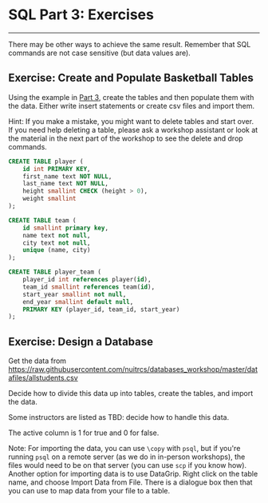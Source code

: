 # SQL Part 3: Exercises
----

There may be other ways to achieve the same result.  Remember that SQL commands are not case sensitive (but data values are).

## Exercise: Create and Populate Basketball Tables

Using the example in [Part 3](part3.md#an-example), create the tables and then populate them with the data.  Either write insert statements or create csv files and import them.

Hint: If you make a mistake, you might want to delete tables and start over.  If you need help deleting a table, please ask a workshop assistant or look at the material in the next part of the workshop to see the delete and drop commands.



```sql
CREATE TABLE player (
	id int PRIMARY KEY,
	first_name text NOT NULL,
	last_name text NOT NULL,
	height smallint CHECK (height > 0), 
	weight smallint
);

CREATE TABLE team (
	id smallint primary key, 
	name text not null,
	city text not null,
	unique (name, city)
);

CREATE TABLE player_team (
	player_id int references player(id),
	team_id smallint references team(id), 
	start_year smallint not null, 
	end_year smallint default null,
	PRIMARY KEY (player_id, team_id, start_year)
);
```


## Exercise: Design a Database

Get the data from https://raw.githubusercontent.com/nuitrcs/databases_workshop/master/datafiles/allstudents.csv

Decide how to divide this data up into tables, create the tables, and import the data.

Some instructors are listed as TBD: decide how to handle this data.

The active column is 1 for true and 0 for false.  

Note: For importing the data, you can use `\copy` with `psql`, but if you're running `psql` on a remote server (as we do in in-person workshops), the files would need to be on that server (you can use `scp` if you know how).  Another option for importing data is to use DataGrip.  Right click on the table name, and choose Import Data from File.  There is a dialogue box then that you can use to map data from your file to a table.  


